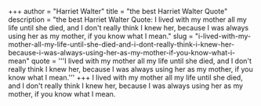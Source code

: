 +++
author = "Harriet Walter"
title = "the best Harriet Walter Quote"
description = "the best Harriet Walter Quote: I lived with my mother all my life until she died, and I don't really think I knew her, because I was always using her as my mother, if you know what I mean."
slug = "i-lived-with-my-mother-all-my-life-until-she-died-and-i-dont-really-think-i-knew-her-because-i-was-always-using-her-as-my-mother-if-you-know-what-i-mean"
quote = '''I lived with my mother all my life until she died, and I don't really think I knew her, because I was always using her as my mother, if you know what I mean.'''
+++
I lived with my mother all my life until she died, and I don't really think I knew her, because I was always using her as my mother, if you know what I mean.
